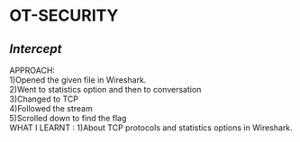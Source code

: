 # **OT-SECURITY**
## *Intercept*
APPROACH: <br/>
1)Opened the given file in Wireshark.<br/>
2)Went to statistics option and then to conversation<br/>
3)Changed to TCP<br/>
4)Followed the stream<br/>
5)Scrolled down to find the flag<br/>
WHAT I LEARNT :
1)About TCP protocols and statistics options in Wireshark.
